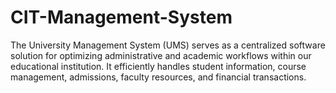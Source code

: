 # CIT-Management-System
The University Management System (UMS) serves as a centralized software solution for optimizing administrative and academic workflows within our educational institution. It efficiently handles student information, course management, admissions, faculty resources, and financial transactions.

